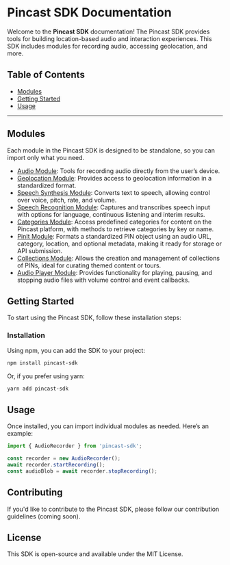 # Pincast SDK Documentation

Welcome to the **Pincast SDK** documentation! The Pincast SDK provides tools for building location-based audio and interaction experiences. This SDK includes modules for recording audio, accessing geolocation, and more.

## Table of Contents

- [Modules](#modules)
- [Getting Started](#getting-started)
- [Usage](#usage)

---

## Modules

Each module in the Pincast SDK is designed to be standalone, so you can import only what you need.

- [Audio Module](audio.md): Tools for recording audio directly from the user’s device.
- [Geolocation Module](geolocation.md): Provides access to geolocation information in a standardized format.
- [Speech Synthesis Module](speechSynthesis.md): Converts text to speech, allowing control over voice, pitch, rate, and volume.
- [Speech Recognition Module](speechRecognition.md): Captures and transcribes speech input with options for language, continuous listening and interim results.
- [Categories Module](categories.md): Access predefined categories for content on the Pincast platform, with methods to retrieve categories by key or name.
- [PinIt Module](pinIt.md): Formats a standardized PIN object using an audio URL, category, location, and optional metadata, making it ready for storage or API submission.
- [Collections Module](collections.md): Allows the creation and management of collections of PINs, ideal for curating themed content or tours.
- [Audio Player Module](audioPlayer.md): Provides functionality for playing, pausing, and stopping audio files with volume control and event callbacks.

## Getting Started

To start using the Pincast SDK, follow these installation steps:

### Installation

Using npm, you can add the SDK to your project:

```bash
npm install pincast-sdk
```

Or, if you prefer using yarn:

```bash
yarn add pincast-sdk
```

## Usage

Once installed, you can import individual modules as needed. Here’s an example:

```typescript
import { AudioRecorder } from 'pincast-sdk';

const recorder = new AudioRecorder();
await recorder.startRecording();
const audioBlob = await recorder.stopRecording();
```

## Contributing

If you'd like to contribute to the Pincast SDK, please follow our contribution guidelines (coming soon).

## License
This SDK is open-source and available under the MIT License.